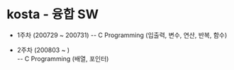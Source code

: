 # kosta - 융합 SW

- 1주차 (200729 ~ 200731)
	-- C Programming (입출력, 변수, 연산, 반복, 함수)
	
- 2주차 (200803 ~ )<br>
 	-- C Programming (배열, 포인터)